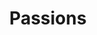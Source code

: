 ---
title: Passions
description: Discover What I Love to do in my spare time
image:

# Badge style
style:
    background: "#edaeda"
    color: "#fff"
---